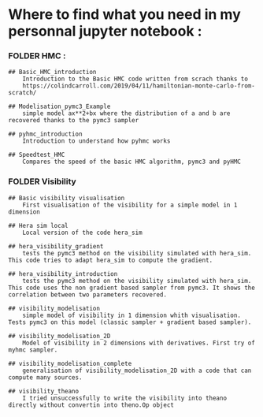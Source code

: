 # Where to find what you need in my personnal jupyter notebook : 

### FOLDER HMC : 
    
    ## Basic_HMC_introduction 
        Introduction to the Basic HMC code written from scrach thanks to
        https://colindcarroll.com/2019/04/11/hamiltonian-monte-carlo-from-scratch/
           
    ## Modelisation_pymc3_Example
        simple model ax**2+bx where the distribution of a and b are recovered thanks to the pymc3 sampler
    
    ## pyhmc_introduction
        Introduction to understand how pyhmc works
    
    ## Speedtest_HMC
        Compares the speed of the basic HMC algorithm, pymc3 and pyHMC
        
        
        
### FOLDER Visibility

    ## Basic visibility visualisation
        First visualisation of the visibility for a simple model in 1 dimension
        
    ## Hera sim local 
        Local version of the code hera_sim 
        
    ## hera_visibility_gradient 
        tests the pymc3 method on the visibility simulated with hera_sim. This code tries to adapt hera_sim to compute the gradient.
    
    ## hera_visibility_introduction 
        tests the pymc3 method on the visibility simulated with hera_sim. This code uses the non gradient based sampler from pymc3. It shows the correlation between two parameters recovered.
        
    ## visibility_modelisation
        simple model of visibility in 1 dimension whith visualisation. Tests pymc3 on this model (classic sampler + gradient based sampler). 
        
    ## visibility_modelisation_2D
        Model of visibility in 2 dimensions with derivatives. First try of myhmc sampler. 
    
    ## visibility_modelisation_complete
        generalisation of visibility_modelisation_2D with a code that can compute many sources.
        
    ## visibility_theano
        I tried unsuccessfully to write the visibility into theano directly without convertin into theno.Op object
